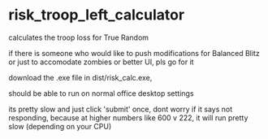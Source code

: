 # risk_troop_left_calculator
calculates the troop loss for True Random

if there is someone who would like to push modifications for Balanced Blitz or just to accomodate zombies or better UI, pls go for it

download the .exe file in dist/risk_calc.exe, 

should be able to run on normal office desktop settings

its pretty slow and just click 'submit' once, dont worry if it says not responding, because at higher numbers like 600 v 222, it will run pretty slow (depending on your CPU)
